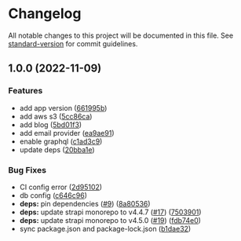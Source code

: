# Changelog

All notable changes to this project will be documented in this file. See [standard-version](https://github.com/conventional-changelog/standard-version) for commit guidelines.

## 1.0.0 (2022-11-09)


### Features

* add app version ([661995b](https://github.com/harrytang/headless.harrytang.xyz/commit/661995b81b4c0dd9c864a2217e6617feed0a2ac7))
* add aws s3 ([5cc86ca](https://github.com/harrytang/headless.harrytang.xyz/commit/5cc86ca5789c6de516c6aadd28ef321438dc3060))
* add blog ([5bd01f3](https://github.com/harrytang/headless.harrytang.xyz/commit/5bd01f3ad1401af850175239c70d8524bfe57d71))
* add email provider ([ea9ae91](https://github.com/harrytang/headless.harrytang.xyz/commit/ea9ae91c8af28d7c1ed9feeb1a5949788b240b1d))
* enable graphql ([c1ad3c9](https://github.com/harrytang/headless.harrytang.xyz/commit/c1ad3c9fc1bb79b95844bf63f849521f4d00e456))
* update deps ([20bba1e](https://github.com/harrytang/headless.harrytang.xyz/commit/20bba1ef85afe8a38098040d862958938a8c8b67))


### Bug Fixes

* CI config error ([2d95102](https://github.com/harrytang/headless.harrytang.xyz/commit/2d951023ff3948e6844bc5ef2d38e4a4c85a78a5))
* db config ([c646c96](https://github.com/harrytang/headless.harrytang.xyz/commit/c646c96452eb28acfd30fc7b6c452d16f5cd8055))
* **deps:** pin dependencies ([#9](https://github.com/harrytang/headless.harrytang.xyz/issues/9)) ([8a80536](https://github.com/harrytang/headless.harrytang.xyz/commit/8a805368c7b7abf461db04534ea95d408c9c9598))
* **deps:** update strapi monorepo to v4.4.7 ([#17](https://github.com/harrytang/headless.harrytang.xyz/issues/17)) ([7503901](https://github.com/harrytang/headless.harrytang.xyz/commit/7503901061a107701f540404e0e4f56cf7943ef3))
* **deps:** update strapi monorepo to v4.5.0 ([#19](https://github.com/harrytang/headless.harrytang.xyz/issues/19)) ([fdb74e0](https://github.com/harrytang/headless.harrytang.xyz/commit/fdb74e0699fd778c15439d44a855de44f82ba67d))
* sync package.json and package-lock.json ([b1dae32](https://github.com/harrytang/headless.harrytang.xyz/commit/b1dae32ae1e6c329209c7c5c3e1a2fd3ea0cd380))
